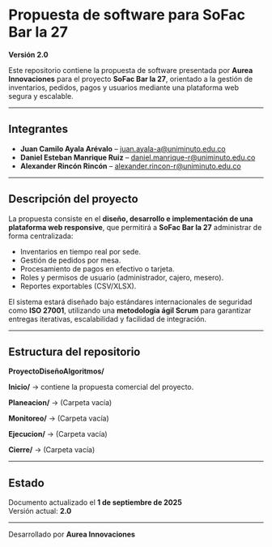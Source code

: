 # Propuesta de software para **SoFac Bar la 27**
**Versión 2.0**

Este repositorio contiene la propuesta de software presentada por **Aurea Innovaciones** para el proyecto **SoFac Bar la 27**, orientado a la gestión de inventarios, pedidos, pagos y usuarios mediante una plataforma web segura y escalable.

---

## Integrantes
- **Juan Camilo Ayala Arévalo** – [juan.ayala-a@uniminuto.edu.co](mailto:juan.ayala-a@uniminuto.edu.co)  
- **Daniel Esteban Manrique Ruiz** – [daniel.manrique-r@uniminuto.edu.co](mailto:daniel.manrique-r@uniminuto.edu.co)  
- **Alexander Rincón Rincón** – [alexander.rincon-r@uniminuto.edu.co](mailto:alexander.rincon-r@uniminuto.edu.co)  

---

## Descripción del proyecto
La propuesta consiste en el **diseño, desarrollo e implementación de una plataforma web responsive**, que permitirá a **SoFac Bar la 27** administrar de forma centralizada:

- Inventarios en tiempo real por sede.  
- Gestión de pedidos por mesa.  
- Procesamiento de pagos en efectivo o tarjeta.  
- Roles y permisos de usuario (administrador, cajero, mesero).  
- Reportes exportables (CSV/XLSX).  

El sistema estará diseñado bajo estándares internacionales de seguridad como **ISO 27001**, utilizando una **metodología ágil Scrum** para garantizar entregas iterativas, escalabilidad y facilidad de integración.

---

## Estructura del repositorio

**ProyectoDiseñoAlgoritmos/**

**Inicio/** → contiene la propuesta comercial del proyecto.

**Planeacion/** → (Carpeta vacía)

**Monitoreo/** → (Carpeta vacía)

**Ejecucion/** → (Carpeta vacía)

**Cierre/** → (Carpeta vacía)

---

## Estado
Documento actualizado el **1 de septiembre de 2025**  
Versión actual: **2.0**  

---

Desarrollado por **Aurea Innovaciones**